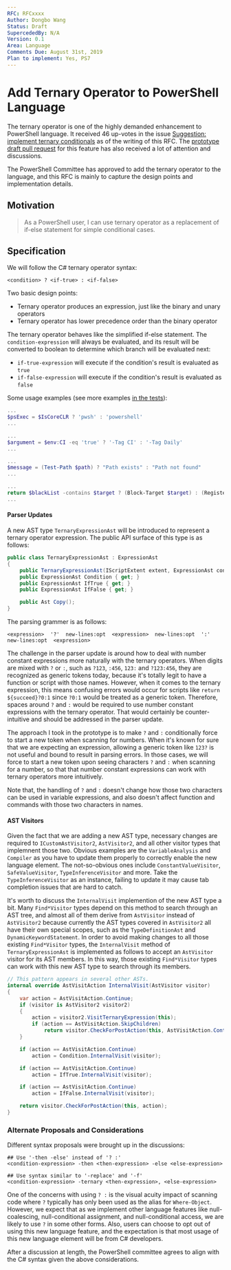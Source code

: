 ```yaml
---
RFC: RFCxxxx
Author: Dongbo Wang
Status: Draft
SupercededBy: N/A
Version: 0.1
Area: Language
Comments Due: August 31st, 2019
Plan to implement: Yes, PS7
---
```


# Add Ternary Operator to PowerShell Language

The ternary operator is one of the highly demanded enhancement to PowerShell language.
It received 46 up-votes in the issue [Suggestion: implement ternary conditionals](https://github.com/PowerShell/PowerShell/issues/3239) as of the writing of this RFC.
The [prototype draft pull request](https://github.com/PowerShell/PowerShell/pull/10161) for this feature has also received a lot of attention and discussions.

The PowerShell Committee has approved to add the ternary operator to the language,
and this RFC is mainly to capture the design points and implementation details.

## Motivation

> As a PowerShell user, I can use ternary operator as a replacement of if-else statement for simple conditional cases.

## Specification

We will follow the C# ternary operator syntax:

```none
<condition> ? <if-true> : <if-false>
```

Two basic design points:

- Ternary operator produces an expression, just like the binary and unary operators
- Ternary operator has lower precedence order than the binary operator

The ternary operator behaves like the simplified if-else statement.
The `condition-expression` will always be evaluated,
and its result will be converted to boolean to determine which branch will be evaluated next:

- `if-true-expression` will execute if the condition's result is evaluated as `true`
- `if-false-expression` will execute if the condition's result is evaluated as `false`

Some usage examples (see more examples [in the tests](https://github.com/PowerShell/PowerShell/pull/10367/files#diff-b63d92046948a571e210b3abb5a7e685)):

```powershell
...
$psExec = $IsCoreCLR ? 'pwsh' : 'powershell'
...

...
$argument = $env:CI -eq 'true' ? '-Tag CI' : '-Tag Daily'
...

...
$message = (Test-Path $path) ? "Path exists" : "Path not found"
...

...
return $blackList -contains $target ? (Block-Target $target) : (Register-Target $target)
...
```

#### Parser Updates

A new AST type `TernaryExpressionAst` will be introduced to represent a ternary operator expression.
The public API surface of this type is as follows:

```c#
public class TernaryExpressionAst : ExpressionAst
{
    public TernaryExpressionAst(IScriptExtent extent, ExpressionAst condition, ExpressionAst ifTrue, ExpressionAst ifFalse);
    public ExpressionAst Condition { get; }
    public ExpressionAst IfTrue { get; }
    public ExpressionAst IfFalse { get; }

    public Ast Copy();
}
```

The parsing grammer is as follows:

```none
<expression>  '?'  new-lines:opt  <expression>  new-lines:opt  ':'  new-lines:opt  <expression>
```

The challenge in the parser update is around how to deal with number constant expressions more naturally with the ternary operators.
When digits are mixed with `?` or `:`, such as `?123`, `:456`, `123:` and `?123:456`, they are recognized as generic tokens today,
because it's totally legit to have a function or script with those names. However, when it comes to the ternary expression,
this means confusing errors would occur for scripts like `return ${succeed}?0:1` since `?0:1` would be treated as a generic token.
Therefore, spaces around `?` and `:` would be required to use number constant expressions with the ternary operator.
That would certainly be counter-intuitive and should be addressed in the parser update.

The approach I took in the prototype is to make `?` and `:` conditionally force to start a new token when scanning for numbers.
When it's known for sure that we are expecting an expression,
allowing a generic token like `123?` is not useful and bound to result in parsing errors.
In those cases, we will force to start a new token upon seeing characters `?` and `:` when scanning for a number,
so that that number constant expressions can work with ternary operators more intuitively.

Note that, the handling of `?` and `:` doesn't change how those two characters can be used in variable expressions,
and also doesn't affect function and commands with those two characters in names.

#### AST Visitors

Given the fact that we are adding a new AST type, necessary changes are required to `ICustomAstVisitor2`, `AstVisitor2`,
and all other visitor types that implemnent those two.
Obvious examples are the `VariableAnalysis` and `Compiler` as you have to update them properly to correctly enable the new language element.
The not-so-obvious ones include `ConstantValueVisitor`, `SafeValueVisitor`, `TypeInferenceVisitor` and more.
Take the `TypeInferenceVisitor` as an instance, failing to update it may cause tab completion issues that are hard to catch.

It's worth to discuss the `InternalVisit` implemention of the new AST type a bit.
Many `Find*Visitor` types depend on this method to search through an AST tree,
and almost all of them derive from `AstVisitor` instead of `AstVisitor2` because
currently the AST types covered in `AstVisitor2` all have their own special scopes,
such as the `TypeDefinitionAst` and `DynamicKeywordStatement`.
In order to avoid making changes to all those existing `Find*Visitor` types,
the `InternalVisit` method of `TernaryExpressionAst` is implemented as follows to accept an `AstVisitor` visitor for its AST members.
In this way, those existing `Find*Visitor` types can work with this new AST type to search through its members.

```c#
// This pattern appears in several other ASTs.
internal override AstVisitAction InternalVisit(AstVisitor visitor)
{
    var action = AstVisitAction.Continue;
    if (visitor is AstVisitor2 visitor2)
    {
        action = visitor2.VisitTernaryExpression(this);
        if (action == AstVisitAction.SkipChildren)
            return visitor.CheckForPostAction(this, AstVisitAction.Continue);
    }

    if (action == AstVisitAction.Continue)
        action = Condition.InternalVisit(visitor);

    if (action == AstVisitAction.Continue)
        action = IfTrue.InternalVisit(visitor);

    if (action == AstVisitAction.Continue)
        action = IfFalse.InternalVisit(visitor);

    return visitor.CheckForPostAction(this, action);
}
```

### Alternate Proposals and Considerations

Different syntax proposals were brought up in the discussions:

```none
## Use '-then -else' instead of '? :'
<condition-expression> -then <then-expression> -else <else-expression>
```
```none
## Use syntax similar to '-replace' and '-f'
<condition-expression> -ternary <then-expression>, <else-expression>
```

One of the concerns with using `? :` is the visual acuity impact of scanning code where `?` typically has only been used as the alias for `Where-Object`.
However, we expect that as we implement other language features like null-coalescing, null-conditional assignment, and null-conditional access,
we are likely to use `?` in some other forms.
Also, users can choose to opt out of using this new language feature,
and the expectation is that most usage of this new language element will be from C# developers.

After a discussion at length, the PowerShell committee agrees to align with the C# syntax given the above considerations.
